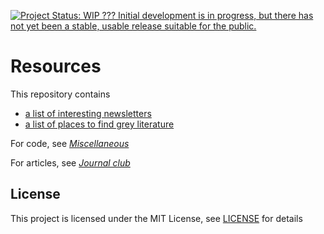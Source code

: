 [![Project Status: WIP ??? Initial development is in progress, but there has not yet been a stable, usable release suitable for the public.](https://www.repostatus.org/badges/latest/wip.svg)](https://www.repostatus.org/#wip)

# Resources

This repository contains
* [a list of interesting newsletters](inbox_resources.md)
* [a list of places to find grey literature](grey_literature.md)

For code, see _[Miscellaneous](https://github.com/mariabnd/miscellaneous)_

For articles, see _[Journal club](https://github.com/mariabnd/journal_club)_

## License

This project is licensed under the MIT License, see [LICENSE](LICENSE) for details

